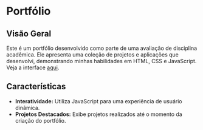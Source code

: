 # Portfólio

## Visão Geral
Este é um portfólio desenvolvido como parte de uma avaliação de disciplina acadêmica. Ele apresenta uma coleção de projetos e aplicações que desenvolvi, demonstrando minhas habilidades em HTML, CSS e JavaScript.
Veja a interface [aqui](https://ester-arruda.github.io/Portfolio/).

## Características
- **Interatividade:** Utiliza JavaScript para uma experiência de usuário dinâmica.
- **Projetos Destacados:** Exibe projetos realizados até o momento da criação do portfólio.
